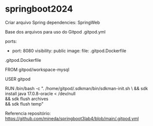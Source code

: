 # springboot2024
Criar arquivo Spring
dependencies:
SpringWeb


Base dos arquivos para uso do Gitpod
.gitpod.yml

ports:
  - port: 8080
    visibility: public
image: 
  file: .gitpod.Dockerfile


.gitpod.Dockerfile

FROM gitpod/workspace-mysql

USER gitpod

RUN /bin/bash -c ". /home/gitpod/.sdkman/bin/sdkman-init.sh \ 
        && sdk install java 17.0.8-oracle < /dev/null \
        && sdk flush archives \
        && sdk flush temp"

Referencia repositório: https://github.com/mineda/springboot3lab4/blob/main/.gitpod.yml
